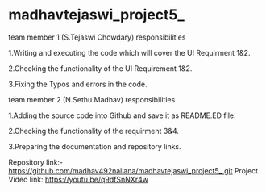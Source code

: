 # madhavtejaswi_project5_
team member 1 (S.Tejaswi Chowdary) responsibilities

1.Writing and executing the code which will cover the UI Requirment 1&2.

2.Checking the functionality of the UI Requirement 1&2.

3.Fixing the Typos and errors in the code.

team member 2 (N.Sethu Madhav) responsibilities

1.Adding the source code into Github and save it as README.ED file.

2.Checking the functionality of the requirment 3&4.

3.Preparing the documentation and repository links.


Repository link:-https://github.com/madhav492nallana/madhavtejaswi_project5_.git
Project Video link: https://youtu.be/q9dfSnNXr4w



